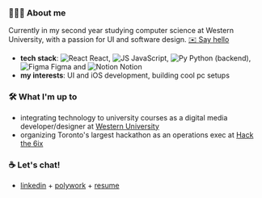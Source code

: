 ### 👩🏽‍💻 About me
Currently in my second year studying computer science at Western University, with a passion for UI and software design. [✉️ Say hello](mailto:aoyewol2@uwo.ca)
- **tech stack**: ![React](https://img.icons8.com/color/16/react-native.png) React, ![JS](https://img.icons8.com/color/16/javascript--v2.png) JavaScript, ![Py](https://img.icons8.com/color/16/python--v1.png) Python (backend), ![Figma](https://img.icons8.com/fluency/16/figma.png) Figma and ![Notion](https://img.icons8.com/doodle/16/notion.png) Notion
- **my interests**: UI and iOS development, building cool pc setups

### 🛠️ What I'm up to
- integrating technology to university courses as a digital media developer/designer at [Western University](https://itrc.uwo.ca/)
- organizing Toronto's largest hackathon as an operations exec at [Hack the 6ix](https://hackthe6ix.com/)

### ☕ Let's chat!
- [linkedin](https://www.linkedin.com/in/aoyewol2/) + [polywork](https://www.polywork.com/aoyewol2) + [resume](https://ashleyoyewole.dev/static/media/AshleyOyewole_Resume.910e17bde438314ac578.pdf)

